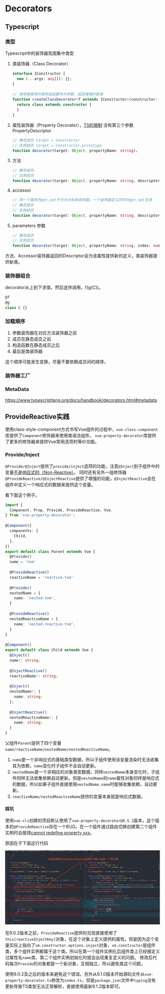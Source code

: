 # Decorators

## Typescript

### 类型

Typescript中的装饰器氛围集中类型

1. 类装饰器（Class Decorator）
    ```ts
    interface IConstructor {
      new (...args: any[]): {};
    }

    // 接受被装饰的类构造函数作为参数，返回增强的新类
    function createClassDecorator<T extends IConstructor>(constructor: T) {
      return class extends constructor {
      }
    }
    ```
1. 属性装饰器（Property Decorator），[TS的限制](https://www.typescriptlang.org/docs/handbook/decorators.html#property-decorators) 没有第三个参数PropertyDescriptor
    ```ts
    // 静态成员 target = Constructor
    // 实例成员 target = Constructor.prototype
    function decorator(target: Object, propertyName: string)，
    ```
1. 方法
    ```ts
    // 静态成员，
    // 实例成员
    function decorator(target: Object, propertyName: string, descriptor: PropertyDescriptor)，
    ```
1. accessor
    ```ts
    // 同一个属性的get,set不允许分别有装饰器，一个装饰器定义同时对get,set生效
    // 静态成员
    // 实例成员
    function decorator(target: Object, propertyName: string, descriptor: PropertyDescriptor)，
    ```
1. parameters 参数
    ```ts
    // 静态成员
    // 实例成员
    function decorator(target: Object, propertyName: string, index: number)，
    ```

方法、Accessor装饰器返回的Descriptor会为该属性提供新的定义，类装饰器提供新类。

### 装饰器组合

decorator从上到下求值，然后逆序调用，f(g(C))。
```ts
@f
@g
class C {}
```

### 加载顺序

1. 参数装饰器在对应方法装饰器之前
1. 成员在静态成员之前
1. 构造函数在静态成员之后
1. 最后是类装饰器

这个顺序可能发生变换，尽量不要依赖成员间的顺序。

### 装饰器工厂

### MetaData

https://www.typescriptlang.org/docs/handbook/decorators.html#metadata

## ProvideReactive实践

使用class-style-component方式书写Vue组件的过程中，`vue-class-component`库提供了`Component`修饰器来使用类语法组件。
`vue-property-decorator`库提供了更多的修饰器来提供Vue常用选项的等价功能。

### Provide/Inject

`@Provide/@Inject`提供了`provide/inject`选项的功能，注意`@Inject`到子组件中的变量[不是响应式的（Non-Reactive）](https://cn.vuejs.org/v2/api/#provide-inject)。
同时还有另外一组修饰器`@ProvideReactive/@InjectReactive`提供了增强的功能，`@InjectReactive`会在组件中定义一个响应式的数据来提供这个变量。

看下面这个例子。

```ts
import {
  Component, Prop, Provide, ProvideReactive, Vue,
} from 'vue-property-decorator';

@Component({
  components: {
    Child,
  },
})
export default class Parent extends Vue {
  @Provide()
  name = 'tom'

  @ProvideReactive()
  reactiveName = 'reactive-tom'

  @Provide()
  nestedName = {
    name: 'nested-tom',
  }

  @ProvideReactive()
  nestedReactiveName = {
    name: 'nested-reactive-tom',
  }
}

@Component()
export default class Child extends Vue {
  @Inject()
  name!: string;

  @InjectReactive()
  reactiveName!: string;

  @Inject()
  nestedName!: {
    name: string;
  };

  @InjectReactive()
  nestedReactiveName!: {
    name: string;
  }
}
```

父组件`Parent`提供了四个变量`name/reactiveName/nestedName/nestedReactiveName`。

1. `name`是一个非响应式的基础类型数据，所以子组件使用该变量渲染时无法收集其为依赖，`name`变化时子组件不会自动更新。
1. `nestedName`是一个非相应的对象类型数据，同样`nestedName`本身变化时，子组件同样无法收集依赖自动更新。但是`nestedName`的`name`属性对象同样是响应式的数据，所以如果子组件直接使用`nestedName.name`时能够收集依赖，自动更新。
1. `reactiveName/nestedReactiveName`提供的变量本身就是响应式数据。

#### 踩坑

使用`vue-cli`创建的项目默认使用了`vue-property-decorator@8.5.1`版本，这个版本的`@ProvideReactive`存在一个BUG。在一个组件通过路由切换创建第二个组件实例时会报错[cannot redefine property xxx](https://github.com/kaorun343/vue-property-decorator/issues/277)。

原因在于下面这行代码

<!-- ![cannot redefine property](./provide-reactive-cannot-redefine-property.png) -->
![cannot redefine property](./cannot-redefine-property.png)

在9.0.2版本之前，`ProvideReactive`提供的兑现直接使用了`this[reactiveInjectKey]`对象，在这个对象上定义提供的属性。但是因为这个变量实际上指向了`vm.constructor.options.inject`对象，`vm.constructor`是组件类，多个组件实例都属于这个类。所以在第一个组件实例化后组件类上已经被定义过属性名`name`类，第二个组件实例初始化时就会出现重复定义的问题。
修改后代码每次`Provide`的对象都是一个新对象，互相独立，所以避免类这个问题。

使用9.0.2及之后的版本来避免这个错误。另外从9.1.0版本开始源码文件从`vue-property-decorator.ts`修改为`index.ts`，但是`package.json`文件中`typing`没有更新导致TS类型无法正常解析，直接使用最新9.1.2版本即可。
